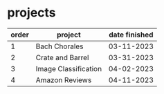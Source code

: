 # projects
order | project | date finished
--- | --- | --- |
1 | Bach Chorales | 03-11-2023 | 
2 | Crate and Barrel | 03-31-2023 |
3 | Image Classification | 04-02-2023 | 
4 | Amazon Reviews | 04-11-2023 |